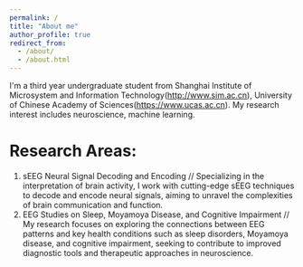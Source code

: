 ```yaml
---
permalink: /
title: "About me"
author_profile: true
redirect_from: 
  - /about/
  - /about.html
---
```


I'm a third year undergraduate student from Shanghai Institute of Microsystem and Information Technology(http://www.sim.ac.cn), University of Chinese Academy of Sciences(https://www.ucas.ac.cn). My research interest includes neuroscience, machine learning.

Research Areas:
======
1. sEEG Neural Signal Decoding and Encoding //
Specializing in the interpretation of brain activity, I work with cutting-edge sEEG techniques to decode and encode neural signals, aiming to unravel the complexities of brain communication and function.
2. EEG Studies on Sleep, Moyamoya Disease, and Cognitive Impairment //
My research focuses on exploring the connections between EEG patterns and key health conditions such as sleep disorders, Moyamoya disease, and cognitive impairment, seeking to contribute to improved diagnostic tools and therapeutic approaches in neuroscience.

